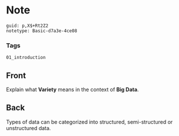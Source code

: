 # Note
```
guid: p,X$+Rt2Z2
notetype: Basic-d7a3e-4ce08
```

### Tags
```
01_introduction
```

## Front
Explain what <b>Variety</b> means in the context of <b>Big
Data</b>.

## Back
Types of data can be categorized into structured, semi-structured or unstructured data.
